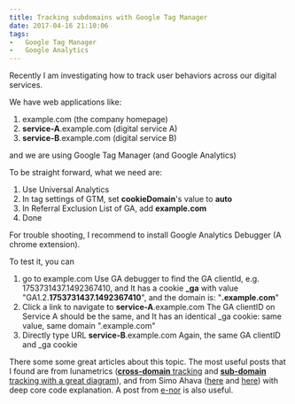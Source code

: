 ```yaml
---
title: Tracking subdomains with Google Tag Manager
date: 2017-04-16 21:10:06
tags:
-	Google Tag Manager
-	Google Analytics
---
```

Recently I am investigating how to track user behaviors across our digital services. 

We have web applications like:
1. example.com (the company homepage)
2. **service-A**.example.com (digital service A)
3. **service-B**.example.com (digital service B)

and we are using Google Tag Manager (and Google Analytics)

<!-- more -->
To be straight forward, what we need are:
1. Use Universal Analytics
2. In tag settings of GTM, set **cookieDomain**'s value to **auto**
3. In Referral Exclusion List of GA, add **example.com**
4. Done

For trouble shooting, I recommend to install Google Analytics Debugger (A chrome extension). 

To test it, you can 
1. go to example.com
	Use GA debugger to find the GA clientId, e.g. 1753731437.1492367410, and
	It has a cookie **_ga** with value "GA1.2.**1753731437.1492367410**", and the domain is: "**.example.com**"
2. Click a link to navigate to **service-A**.example.com
	The GA clientID on Service A should be the same, and
	It has an identical _ga cookie: same value, same domain ".example.com"
4. Directly type URL **service-B**.example.com
	Again, the same GA clientID and _ga cookie


There some some great articles about this topic. The most useful posts that I found are from lunametrics ([**cross-domain** tracking](http://www.lunametrics.com/blog/2015/06/16/cross-domain-tracking-with-google-tag-manager/) and [**sub-domain** tracking with a great diagram](http://www.lunametrics.com/blog/2016/08/11/subdomain-tracking-google-analytics/)), and from Simo Ahava ([here](https://www.simoahava.com/analytics/cross-domain-tracking-across-subdomains/) and [here](https://www.simoahava.com/analytics/cookie-settings-and-subdomain-tracking-in-universal-analytics/)) with deep core code explanation. A post from [e-nor](https://www.e-nor.com/blog/google-analytics/cross-domain-and-roll-up-reporting) is also useful. 

 
